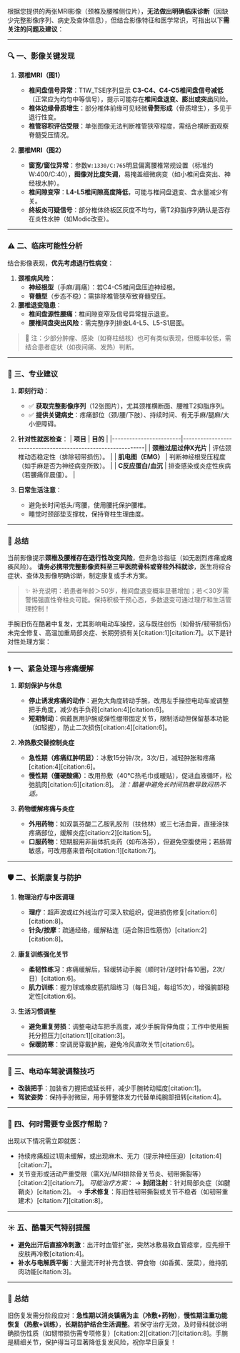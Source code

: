 根据您提供的两张MRI影像（颈椎及腰椎侧位片），**无法做出明确临床诊断**（因缺少完整影像序列、病史及查体信息），但结合影像特征和医学常识，可指出以下**需关注的问题及建议**：

---

### 🔍 **一、影像关键发现**
1. **颈椎MRI（图1）**
   - **椎间盘信号异常**：T1W_TSE序列显示 **C3-C4、C4-C5椎间盘信号减低**（正常应为均匀中等信号），提示可能存在**椎间盘退变、膨出或突出**风险。
   - **椎体边缘骨质增生**：部分椎体前缘可见轻微**骨赘形成**（骨质增生），多见于退行性变。
   - **椎管容积评估受限**：单张图像无法判断椎管狭窄程度，需结合横断面观察脊髓受压情况。

2. **腰椎MRI（图2）**
   - **窗宽/窗位异常**：参数`W:1330/C:765`明显偏离腰椎常规设置（标准约W:400/C:40），**图像对比度失调**，易掩盖细微病变（如小椎间盘突出、神经根水肿）。
   - **椎间隙变窄**：**L4-L5椎间隙高度降低**，可能与椎间盘退变、含水量减少有关。
   - **终板炎可疑信号**：部分椎体终板区灰度不均匀，需T2抑脂序列确认是否存在炎性水肿（如Modic改变）。

---

### ⚠️ **二、临床可能性分析**
结合影像表现，**优先考虑退行性病变**：
1. **颈椎病风险**：
   - **神经根型**（手麻/肩痛）：若C4-C5椎间盘压迫神经根。
   - **脊髓型**（步态不稳）：需排除椎管狭窄致脊髓受压。
2. **腰椎退变隐患**：
   - **椎间盘源性腰痛**：椎间隙变窄及信号异常提示退变。
   - **腰椎间盘突出风险**：需完整序列排查L4-L5、L5-S1层面。

> 📌 注：少部分肿瘤、感染（如脊柱结核）也可有类似表现，但概率较低，需结合患者症状（如夜间痛、发热）判断。

---

### 🏥 **三、专业建议**
1. **即刻行动**：
   - ✅ **获取完整影像序列**（12张图片），尤其颈椎横断面、腰椎T2抑脂序列。
   - ✅ **提供关键病史**：疼痛部位（颈/腰/下肢）、持续时间、有无手麻/腿麻/大小便障碍。

2. **针对性就医检查**：
   | **项目**               | **目的**                                                     |
   |------------------------|-------------------------------------------------------------|
   | **颈椎过屈过伸X光片**   | 评估颈椎动态稳定性（排除韧带损伤）。                         |
   | **肌电图（EMG）**       | 判断神经根受压程度（如手麻是否为神经病变所致）。           |
   | **C反应蛋白/血沉**      | 排查感染或炎症性疾病（若腰痛伴晨僵）。                     |

3. **日常生活注意**：
   - 避免长时间低头/弯腰，使用腰托保护腰椎。
   - 睡觉时颈部垫支撑枕，保持脊柱生理曲度。

---

### 💎 **总结**
当前影像提示**颈椎及腰椎存在退行性改变风险**，但非急诊指征（如无剧烈疼痛或瘫痪风险）。
**请务必携带完整影像资料至三甲医院骨科或脊柱外科就诊**，医生将综合症状、查体及影像明确诊断，制定康复或手术方案。

> ✨ 补充说明：若患者年龄＞50岁，椎间盘退变概率显著增加；若＜30岁需警惕强直性脊柱炎可能。保持积极干预心态，多数退变可通过理疗和生活管理控制！





手腕旧伤在酷暑中复发，尤其影响电动车操控，这与既往创伤（如骨折/韧带损伤）未完全修复、高温加重局部炎症、长期劳损有关[citation:1][citation:7]。以下是针对性处理方案：

---

### ⚕️ **一、紧急处理与疼痛缓解**
1. **即刻保护与休息**
    - **停止诱发疼痛的动作**：避免大角度转动手腕，改用左手操控电动车或调整把手角度，减少右手负荷[citation:4][citation:6]。
    - **短期制动**：佩戴医用护腕或弹性绷带固定关节，限制活动但保留基本功能（如轻握），防止二次损伤[citation:4][citation:6]。

2. **冷热敷交替控制炎症**
    - **急性期（疼痛红肿明显）**：冰敷15分钟/次，3次/日，减轻肿胀和疼痛[citation:4][citation:6]。
    - **慢性期（僵硬酸痛）**：改用热敷（40℃热毛巾或暖贴），促进血液循环，松弛肌肉[citation:6][citation:8]。
    *注：酷暑中避免长时间热敷导致闷热不适。*

3. **药物缓解疼痛与炎症**
    - **外用药物**：如双氯芬酸二乙胺乳胶剂（扶他林）或三七活血膏，直接涂抹疼痛部位，缓解炎症[citation:2][citation:5]。
    - **口服药物**：短期服用非甾体抗炎药（如布洛芬），但避免空腹使用；若肠胃敏感，可改用塞来昔布[citation:1][citation:7]。

---

### 🛡️ **二、长期康复与防护**
1. **物理治疗与中医调理**
    - **理疗**：超声波或红外线治疗可深入软组织，促进损伤修复[citation:6][citation:8]。
    - **针灸/按摩**：疏通经络，缓解粘连（适合陈旧性筋伤）[citation:2][citation:8]。

2. **康复训练强化关节**
    - **柔韧性练习**：疼痛缓解后，轻缓转动手腕（顺时针/逆时针各10圈，2次/日）[citation:6]。
    - **肌力训练**：握力球或橡皮筋抗阻练习（每日3组，每组15次），增强腕部稳定性[citation:6]。

3. **生活习惯调整**
    - **避免重复劳损**：调整电动车把手高度，减少手腕背伸角度；工作中使用腕托分担压力[citation:1][citation:3]。
    - **保暖防寒**：空调房穿戴护腕，避免冷风直吹关节[citation:6]。

---

### 🛵 **三、电动车驾驶调整技巧**
- **改装把手**：加装省力握把或延长杆，减少手腕转动幅度[citation:1]。
- **驾驶姿势**：保持手肘微屈，用手臂整体发力代替单纯腕部扭转[citation:4]。

---

### 🏥 **四、何时需要专业医疗帮助？**
出现以下情况需立即就医：
- 持续疼痛超过1周未缓解，或出现麻木、无力（提示神经压迫）[citation:4][citation:7]。
- 关节变形或活动严重受限（需X光/MRI排除骨关节炎、韧带撕裂等）[citation:2][citation:7]。
  *可能治疗方案*：
  → **封闭注射**：针对局部炎症（如腱鞘炎）[citation:2]。
  → **手术修复**：陈旧性韧带撕裂或关节不稳者（如韧带重建术）[citation:7][citation:8]。

---

### ☀️ **五、酷暑天气特别提醒**
- **避免出汗后直接冷刺激**：出汗时血管扩张，突然冰敷易致血管痉挛，应先擦干皮肤再冷敷[citation:4]。
- **补水与电解质平衡**：大量流汗时补充含镁、钾食物（如香蕉、菠菜），维持肌肉功能[citation:3]。

---

### 💎 **总结**
旧伤复发需分阶段应对：**急性期以消炎镇痛为主（冷敷+药物）**，**慢性期注重功能恢复（热敷+训练）**，**长期防护结合生活调整**。若保守治疗无效，及时骨科就诊明确损伤性质（如韧带损伤需专项修复）[citation:2][citation:7][citation:8]。手腕是精细关节，保护得当可显著降低复发风险，祝你早日康复！
